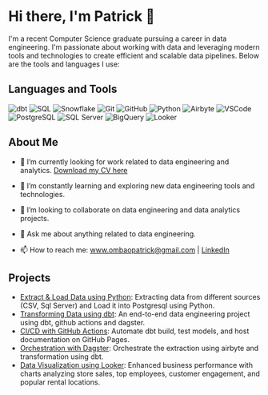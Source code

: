 # Hi there, I'm Patrick 👋

I'm a recent Computer Science graduate pursuing a career in data engineering. I'm passionate about working with data and leveraging modern tools and technologies to create efficient and scalable data pipelines. Below are the tools and languages I use:

## Languages and Tools
![dbt](https://img.shields.io/badge/dbt-FF694B?style=for-the-badge&logo=dbt&logoColor=white)
![SQL](https://img.shields.io/badge/SQL-003B57?style=for-the-badge&logo=postgresql&logoColor=white)
![Snowflake](https://img.shields.io/badge/Snowflake-29B5E8?style=for-the-badge&logo=snowflake&logoColor=white)
![Git](https://img.shields.io/badge/Git-F05032?style=for-the-badge&logo=git&logoColor=white)
![GitHub](https://img.shields.io/badge/GitHub-181717?style=for-the-badge&logo=github&logoColor=white)
![Python](https://img.shields.io/badge/Python-3776AB?style=for-the-badge&logo=python&logoColor=white)
![Airbyte](https://img.shields.io/badge/Airbyte-2962FF?style=for-the-badge&logo=airbyte&logoColor=white)
![VSCode](https://img.shields.io/badge/VS%20Code-007ACC?style=for-the-badge&logo=visual-studio-code&logoColor=white)
![PostgreSQL](https://img.shields.io/badge/PostgreSQL-316192?style=for-the-badge&logo=postgresql&logoColor=white)
![SQL Server](https://img.shields.io/badge/SQL%20Server-CC2927?style=for-the-badge&logo=microsoft-sql-server&logoColor=white)
![BigQuery](https://img.shields.io/badge/BigQuery-4285F4?style=for-the-badge&logo=google-cloud&logoColor=white)
![Looker](https://img.shields.io/badge/Looker-4285F4?style=for-the-badge&logo=looker&logoColor=white)

## About Me

- 🔭 I’m currently looking for work related to data engineering and analytics. [Download my CV here](https://github.com/dbtrick/dbtrick/blob/main/ombao_patrick_CV.pdf)

- 🌱 I’m constantly learning and exploring new data engineering tools and technologies.
- 👯 I’m looking to collaborate on data engineering and data analytics projects.
- 💬 Ask me about anything related to data engineering.
- 📫 How to reach me: www.ombaopatrick@gmail.com | [LinkedIn](https://www.linkedin.com/in/john-patrick-ombao-1b0433319/)

## Projects
- [Extract & Load Data using Python](https://github.com/dbtrick/Extract-Load_Python): Extracting data from different sources (CSV, Sql Server) and Load it into Postgresql using Python.
- [Transforming Data using dbt](https://github.com/dbtrick/project01_dbt_snowflake): An end-to-end data engineering project using dbt, github actions and dagster.
- [CI/CD with GitHub Actions](https://github.com/dbtrick/project01_dbt_snowflake/tree/main/.github/workflows): Automate dbt build, test models, and host documentation on GitHub Pages.
- [Orchestration with Dagster](https://github.com/dbtrick/project01_dbt_snowflake/tree/main/dw_dagster): Orchestrate the extraction using airbyte and transformation using dbt.
- [Data Visualization using Looker](https://lookerstudio.google.com/reporting/4b27a047-c5e6-4e6a-bd0e-f913677c2b79/page/Dub4D): Enhanced business performance with charts analyzing store sales, top employees, customer engagement, and popular rental locations.
